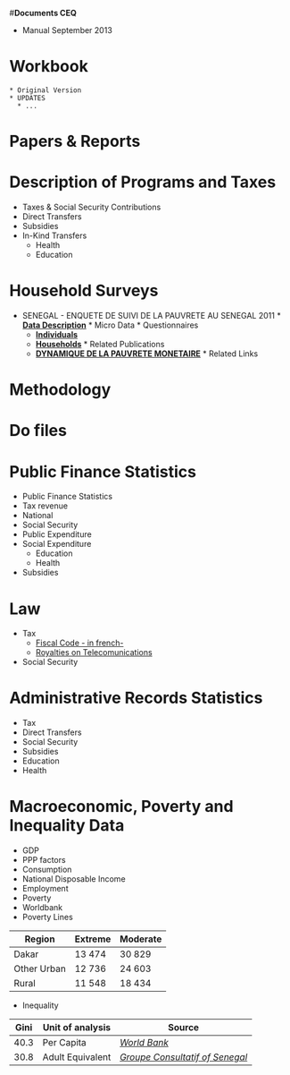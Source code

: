 #**Documents CEQ**
  * Manual September 2013
  
# Workbook
    * Original Version 
    * UPDATES
      * ...

# Papers & Reports 

# Description of Programs and Taxes
  * Taxes & Social Security Contributions
  * Direct Transfers
  * Subsidies
  * In-Kind Transfers
    * Health
    * Education

# Household Surveys
   * SENEGAL - ENQUETE DE SUIVI DE LA PAUVRETE AU SENEGAL 2011
    * [**Data Description**](http://www.ilo.org/surveydata/index.php/catalog/355/data_dictionary) 
    * Micro Data
    * Questionnaires
     *  [**Individuals**](http://www.ilo.org/surveydata/index.php/catalog/355/download/3953)
     *  [**Households**](http://www.ilo.org/surveydata/index.php/catalog/355/download/3954)
    * Related Publications
     * [**DYNAMIQUE DE LA PAUVRETE MONETAIRE**](http://www.ilo.org/surveydata/index.php/catalog/355/download/3953)
    * Related Links

# Methodology

# Do files

# Public Finance Statistics
 * Public Finance Statistics
 *  Tax revenue
  * National 
  * Social Security
  * Public Expenditure
  * Social Expenditure
    * Education
    * Health
  * Subsidies
  
# Law
  * Tax
    * [Fiscal Code - in french-](http://www.gouv.sn/IMG/pdf/cgi2013.pdf)
    * [Royalties on Telecomunications](http://www.jo.gouv.sn/spip.php?article7199)
  * Social Security

# Administrative Records Statistics
  * Tax
  * Direct Transfers
  * Social Security
  * Subsidies
  * Education
  * Health

# Macroeconomic, Poverty and Inequality  Data
  * GDP
  * PPP factors
  * Consumption
  * National Disposable Income
  * Employment
  * Poverty
   * Worldbank 
  * Poverty Lines
 
 |   Region     |  Extreme      | Moderate | 
 |--------------|---------------| ---------|
 |  Dakar       |    13 474     |   30 829 |
 |  Other Urban |    12 736     |   24 603 | 
 |  Rural       |    11 548     |   18 434 |
 

  
  * Inequality

| Gini  | Unit of analysis  |  Source |
|-------|-------------------|---------|
| 40.3  | Per Capita        | [*World Bank*](http://data.worldbank.org/indicator/SI.POV.GINI?locations=SN)  |
| 30.8  | Adult Equivalent  | [*Groupe Consultatif of Senegal*](http://www.gcsenegal.gouv.sn/docs/GC2014-012%20-%20Note%20-%20Evaluation%20quantitative%20du%20DSRP-II.pdf) |



